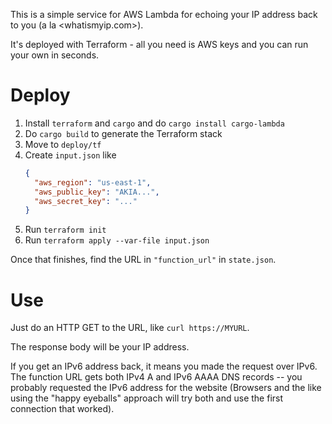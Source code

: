 This is a simple service for AWS Lambda for echoing your IP address back to you (a la <whatismyip.com>).

It's deployed with Terraform - all you need is AWS keys and you can run your own in seconds.

# Deploy

1. Install `terraform` and `cargo` and do `cargo install cargo-lambda`
2. Do `cargo build` to generate the Terraform stack
3. Move to `deploy/tf`
4. Create `input.json` like
   ```json
   {
     "aws_region": "us-east-1",
     "aws_public_key": "AKIA...",
     "aws_secret_key": "..."
   }
   ```
5. Run `terraform init`
6. Run `terraform apply --var-file input.json`

Once that finishes, find the URL in `"function_url"` in `state.json`.

# Use

Just do an HTTP GET to the URL, like `curl https://MYURL`.

The response body will be your IP address.

If you get an IPv6 address back, it means you made the request over IPv6. The function URL gets both IPv4 A and IPv6 AAAA DNS records -- you probably requested the IPv6 address for the website (Browsers and the like using the "happy eyeballs" approach will try both and use the first connection that worked).
